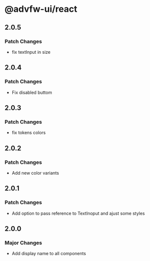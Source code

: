 # @advfw-ui/react

## 2.0.5

### Patch Changes

- fix textInput in size

## 2.0.4

### Patch Changes

- Fix disabled buttom

## 2.0.3

### Patch Changes

- fix tokens colors

## 2.0.2

### Patch Changes

- Add new color variants

## 2.0.1

### Patch Changes

- Add option to pass reference to TextInoput and ajust some styles

## 2.0.0

### Major Changes

- Add display name to all components
